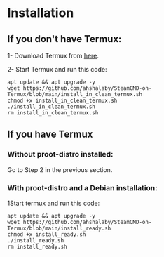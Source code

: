 # Installation
## If you don't have Termux:
1- Download Termux from [here](https://github.com/termux/termux-app/releases/download/v0.118.0/termux-app_v0.118.0+github-debug_universal.apk).

2- Start Termux and run this code: 
```
apt update && apt upgrade -y
wget https://github.com/ahshalaby/SteamCMD-on-Termux/blob/main/install_in_clean_termux.sh
chmod +x install_in_clean_termux.sh
./install_in_clean_termux.sh
rm install_in_clean_termux.sh
```

## If you have Termux
### Without proot-distro installed:
Go to Step 2 in the previous section.

### With proot-distro and a Debian installation:
1Start termux and run this code:
```
apt update && apt upgrade -y
wget https://github.com/ahshalaby/SteamCMD-on-Termux/blob/main/install_ready.sh
chmod +x install_ready.sh
./install_ready.sh
rm install_ready.sh
```
